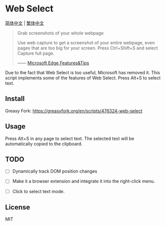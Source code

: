 # Web Select

[简体中文](./README-zh-cn.md) | [繁体中文](./README-zh-tw.md)

> Grab screenshots of your whole webpage
> 
> Use web capture to get a screenshot of your entire webpage, even pages that are too big for your screen. Press Ctrl+Shift+S and select Capture full page.
> 
> —— [Microsoft Edge Features&Tips](https://www.microsoft.com/en-us/edge/features/web-capture?form=MT00D8)

Due to the fact that Web Select is too useful, Microsoft has removed it. This script implements some of the features of Web Select. Press Alt+S to select text.

## Install

Greasy Fork: <https://greasyfork.org/en/scripts/476324-web-select>


## Usage

Press Alt+S in any page to select text. The selected text will be automatically copied to the clipboard.


## TODO

- [ ] Dynamically track DOM position changes
- [ ] Make it a browser extension and integrate it into the right-click menu.
- [ ] Click to select text mode.


## License

MIT